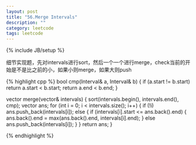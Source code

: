 ```yaml
---
layout: post
title: "56.Merge Intervals"
description: ""
category: leetcode
tags: leetcode
---
```

{% include JB/setup %}

细节实现题，先对intervals进行sort，然后一个一个进行merge，check当前的开始是不是比之前的小，如果小则merge，如果大则push


{% highlight cpp %}
bool cmp(Interval& a, Interval& b) {
  if (a.start != b.start)
    return a.start < b.start;
  return a.end < b.end; 
}

vector<Interval> merge(vector<Interval>& intervals) {
  sort(intervals.begin(), intervals.end(), cmp);
  vector <Interval> ans;
  for (int i = 0; i < intervals.size(); i++) {
    if (!i) ans.push_back(intervals[i]);
    else {
      if (intervals[i].start <= ans.back().end) {
        ans.back().end = max(ans.back().end, intervals[i].end);
      }
      else
        ans.push_back(intervals[i]);
    }
  }
  return ans;
}

{% endhighlight %}